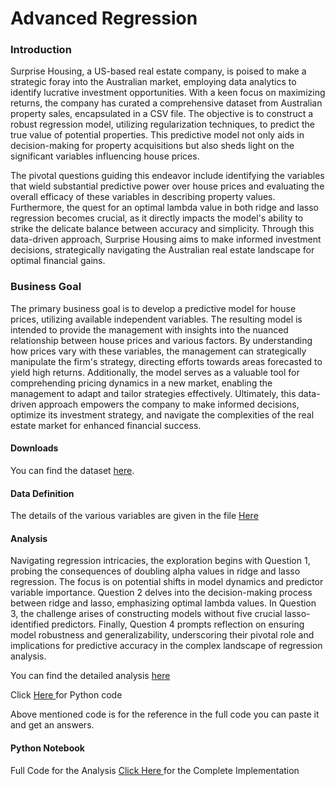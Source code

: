 # Advanced Regression

<h3> Introduction </h3>
<p> Surprise Housing, a US-based real estate company, is poised to make a strategic foray into the Australian market, employing data analytics to identify lucrative investment opportunities. With a keen focus on maximizing returns, the company has curated a comprehensive dataset from Australian property sales, encapsulated in a CSV file. The objective is to construct a robust regression model, utilizing regularization techniques, to predict the true value of potential properties. This predictive model not only aids in decision-making for property acquisitions but also sheds light on the significant variables influencing house prices.

<br>

The pivotal questions guiding this endeavor include identifying the variables that wield substantial predictive power over house prices and evaluating the overall efficacy of these variables in describing property values. Furthermore, the quest for an optimal lambda value in both ridge and lasso regression becomes crucial, as it directly impacts the model's ability to strike the delicate balance between accuracy and simplicity. Through this data-driven approach, Surprise Housing aims to make informed investment decisions, strategically navigating the Australian real estate landscape for optimal financial gains. </p>

<h3> Business Goal </h3>
<p> The primary business goal is to develop a predictive model for house prices, utilizing available independent variables. The resulting model is intended to provide the management with insights into the nuanced relationship between house prices and various factors. By understanding how prices vary with these variables, the management can strategically manipulate the firm's strategy, directing efforts towards areas forecasted to yield high returns. Additionally, the model serves as a valuable tool for comprehending pricing dynamics in a new market, enabling the management to adapt and tailor strategies effectively. Ultimately, this data-driven approach empowers the company to make informed decisions, optimize its investment strategy, and navigate the complexities of the real estate market for enhanced financial success. </p>

<h4> Downloads </h4>

<p>You can find the dataset <a href="https://ml-course3-upgrad.s3.amazonaws.com/Assignment_+Advanced+Regression/train.csv">here</a>.</p>

<h4>Data Definition</h4>
<p>The details of the various variables are given in the file <a href="https://cdn.upgrad.com/UpGrad/temp/87f67e28-c47e-4725-ae3c-111142c7eaba/data_description.txt"> Here </a> </p>

<h4> Analysis </h4>
<p> Navigating regression intricacies, the exploration begins with Question 1, probing the consequences of doubling alpha values in ridge and lasso regression. The focus is on potential shifts in model dynamics and predictor variable importance. Question 2 delves into the decision-making process between ridge and lasso, emphasizing optimal lambda values. In Question 3, the challenge arises of constructing models without five crucial lasso-identified predictors. Finally, Question 4 prompts reflection on ensuring model robustness and generalizability, underscoring their pivotal role and implications for predictive accuracy in the complex landscape of regression analysis. </p>
<p>You can find the detailed analysis <a href="https://github.com/poronita/Advanced_Regression/blob/main/Assignment_Analyis%20.pdf">here</a> </p>
<p> Click <a href="https://github.com/poronita/Advanced_Regression/blob/main/Assignment%20Regression%20Part%202.ipynb"> Here </a> for Python code </p>
<p> Above mentioned code is for the reference in the full code you can paste it and get an answers. </p>

<h4> Python Notebook </h4>
<p> Full Code for the Analysis <a href=""> Click Here </a> for the Complete Implementation </p>
